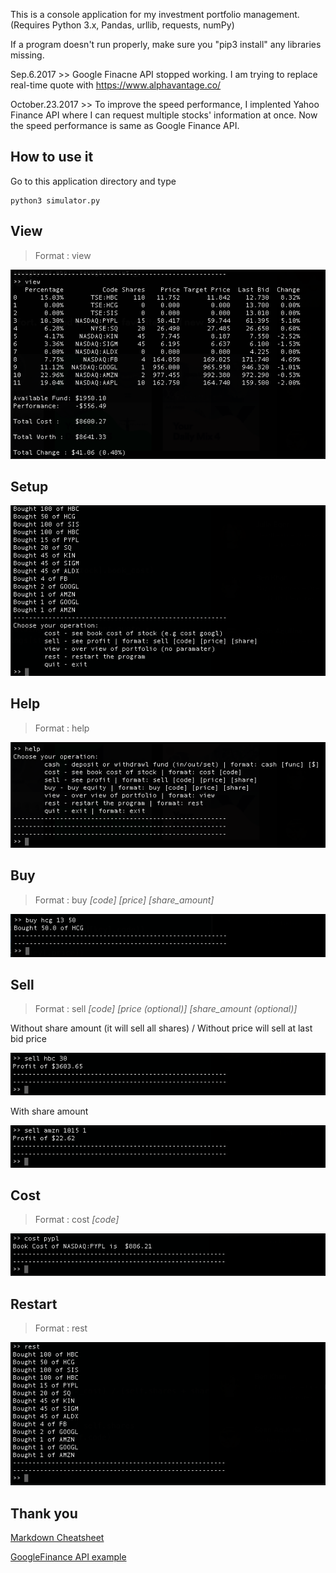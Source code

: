 This is a console application for my investment portfolio management.  (Requires Python 3.x, Pandas, urllib, requests, numPy)

If a program doesn't run properly, make sure you "pip3 install" any libraries missing. 

Sep.6.2017 >> Google Finacne API stopped working.  I am trying to replace real-time quote with https://www.alphavantage.co/

October.23.2017 >> To improve the speed performance, I implented Yahoo Finance API where I can request multiple stocks' information at once.  Now the speed performance is same as Google Finance API.

## How to use it

Go to this application directory and type 
```
python3 simulator.py
```

## View

> Format : view

![alt text](https://github.com/dev-sonnyk/portfolio-manager/raw/master/images/view.png)

## Setup
![alt text](https://github.com/dev-sonnyk/portfolio-manager/raw/master/images/setup.png)

## Help

> Format : help

![alt text](https://github.com/dev-sonnyk/portfolio-manager/raw/master/images/help.png)

## Buy

> Format : buy *[code]* *[price]* *[share_amount]*

![alt text](https://github.com/dev-sonnyk/portfolio-manager/raw/master/images/buy.png)

## Sell

> Format : sell *[code]* *[price (optional)]* *[share_amount (optional)]*

Without share amount (it will sell all shares) / Without price will sell at last bid price

![alt text](https://github.com/dev-sonnyk/portfolio-manager/raw/master/images/sell-noparam.png)


With share amount

![alt text](https://github.com/dev-sonnyk/portfolio-manager/raw/master/images/sell.png)

## Cost

> Format : cost *[code]*

![alt text](https://github.com/dev-sonnyk/portfolio-manager/raw/master/images/cost.png)

## Restart

> Format : rest

![alt text](https://github.com/dev-sonnyk/portfolio-manager/raw/master/images/restart.png)

## Thank you

[Markdown Cheatsheet](https://github.com/adam-p/markdown-here/wiki/Markdown-Cheatsheet)

[GoogleFinance API example](https://github.com/hongtaocai/googlefinance/blob/master/googlefinance/__init__.py)
